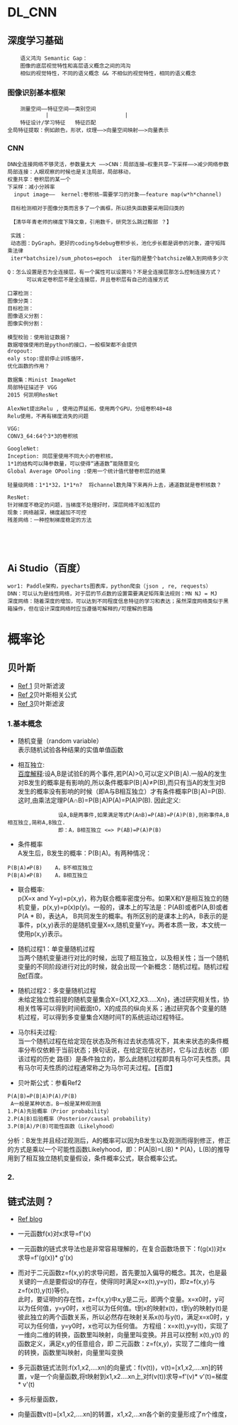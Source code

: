 # DL_CNN

## 深度学习基础
        语义鸿沟 Semantic Gap：
        图像的底层视觉特性和高层语义概念之间的鸿沟
        相似的视觉特性，不同的语义概念 && 不相似的视觉特性，相同的语义概念
### 图像识别基本框架
        测量空间——特征空间——类别空间
                |                        |
        特征设计/学习特征   特征匹配
    全局特征提取：例如颜色，形状，纹理——>向量空间映射——>向量表示
### CNN
```
DNN全连接网络不够灵活，参数量太大 ——>CNN：局部连接—权重共享—下采样——>减少网络参数
局部连接：人眼观察的时候也是关注局部，局部移动，
权重共享：卷积层的某一个
下采样：减小分辨率
  input image——  kernel:卷积核—需要学习的对象——feature map(w*h*channel)
  
 目标检测相对于图像分类而言多了一个画框，所以损失函数要采用回归类的
 
 【清华年青老师的梯度下降文章，引用数千，研究怎么跳过鞍部 ？】
 
 实践：
 动态图：DyGraph，更好的coding与debug卷积步长，池化步长都是调参的对象，遵守矩阵乘法律
 iter*batchsize)/sum_photos=epoch  iter指的是整个batchsize输入到网络多少次

Q：怎么设置是否为全连接层，有一个属性可以设置吗？不是全连接层那怎么控制连接方式？
      可以肯定卷积层不是全连接层，并且卷积层有自己的连接方式
      
口罩检测：
图像分类：
目标检测：
图像语义分割：
图像实例分割：

模型校验：使用验证数据？
数据增强使用的是python的接口，一般框架都不会提供
dropout:
ealy stop:提前停止训练循环，
优化函数的作用？ 

数据集：Minist ImageNet
局部特征描述子 VGG  
2015 何凯明ResNet

AlexNet提出Relu , 使用边界延拓，使用两个GPU，分组卷积48+48
Relu使用，不再有梯度消失的问题

VGG:
CONV3_64:64个3*3的卷积核

GoogleNet:
Inception: 同层里使用不同大小的卷积核，
1*1的结构可以降参数量，可以使得“通道数”能随意变化
Global Average OPooling :使用一个统计值代替卷积层的结果

轻量级网络：1*1*32，1*1*n?  将channel数先降下来再升上去，通道数就是卷积核数？

ResNet:
针对梯度不稳定的问题，当梯度不处理好时，深层网络不如浅层的
现象：网络越深，梯度越加不可控
残差网络：一种控制梯度稳定的方法



 

```

## Ai Studio（百度）

```
wor1: Paddle架构，pyecharts图表库，python爬虫（json , re, requests）
DNN：可以认为是线性网络，对于层的节点数的设置需要满足矩阵乘法规则：MN NJ = MJ
深度网络：随着深度的增加，可以达到不同程度信息特征的学习和表达；虽然深度网络类似于黑箱操作，但在设计深度网络时应当遵循可解释的/可理解的思路

```

# 概率论

## 贝叶斯

- [Ref 1](https://www.cnblogs.com/ycwang16/p/5995702.html) 贝叶斯滤波
- [Ref 2](https://blog.csdn.net/renhaofan/article/details/82144274)贝叶斯相关公式
- [Ref 3](https://blog.csdn.net/renhaofan/article/details/82415167)贝叶斯滤波

### 1.基本概念

- 随机变量（random variable）<br>
表示随机试验各种结果的实值单值函数

* 相互独立:<br>
[百度解释](https://baike.baidu.com/item/%E7%9B%B8%E4%BA%92%E7%8B%AC%E7%AB%8B/4475829?fr=aladdin):设A,B是试验E的两个事件,若P(A)>0,可以定义P(B∣A).一般A的发生对B发生的概率是有影响的,所以条件概率P(B∣A)≠P(B),而只有当A的发生对B发生的概率没有影响的时候（即A与B相互独立）才有条件概率P(B∣A)=P(B). 这时,由乘法定理P(A∩B)=P(B∣A)P(A)=P(A)P(B).   因此定义:
```
                设A,B是两事件,如果满足等式P(A∩B)=P(AB)=P(A)P(B),则称事件A,B相互独立,简称A,B独立.
                即：A，B相互独立 <=> P(AB)=P(A)P(B)
```
* 条件概率<br>
A发生后，B发生的概率：P(B∣A)。有两种情况：
```
P(B∣A)≠P(B)    A，B不相互独立
P(B∣A)≠P(B)    A，B相互独立
```

* 联合概率:<br>
 p(X=x  and  Y=y)=p(x,y)，称为联合概率密度分布。如果X和Y是相互独立的随机变量，p(x,y)=p(x)p(y)。一般的，课本上的写法是：P(AB)或者P(A,B)或者P(A * B)，表达A， 
 B共同发生的概率。有所区别的是课本上的A，B表示的是事件，p(x,y)表示的是随机变量X=x,随机变量Y=y。两者本质一致，本文统一使用p(x,y)表示。
                       
* 随机过程1：单变量随机过程<br>
当两个随机变量进行对比的时候，出现了相互独立，以及相关性；当一个随机变量的不同阶段进行对比的时候，就会出现一个新概念：随机过程。随机过程 
[Ref](https://baike.baidu.com/item/%E9%9A%8F%E6%9C%BA%E8%BF%87%E7%A8%8B/368895)百度。

* 随机过程2：多变量随机过程 <br>
未给定独立性前提的随机变量集合X={X1,X2,X3.....Xn}，通过研究相关性，协相关性等可以得到时间截面t0，X的成员的纵向关系；通过研究各个变量的随机过程，可以得到多变量集合X随时间T的系统运动过程特征。
  
* 马尔科夫过程:<br>
当一个随机过程在给定现在状态及所有过去状态情况下，其未来状态的条件概率分布仅依赖于当前状态；换句话说，在给定现在状态时，它与过去状态（即该过程的历史
路径）是条件独立的，那么此随机过程即具有马尔可夫性质。具有马尔可夫性质的过程通常称之为马尔可夫过程。【百度】

- 贝叶斯公式：参看Ref2
```
P(A|B)=P(B|A)P(A)/P(B)
 A一般是某种状态，B一般是某种观测值
1.P(A)先验概率（Prior probability）
2.P(A|B)后验概率（Posterior/causal probability)
3.P(B|A)/P(B)可能性函数（Likelyhood）
```
分析：B发生并且经过观测后，A的概率可以因为B发生以及观测而得到修正，修正的方式是乘以一个可能性函数Likelyhood，即：P(A|B)=L(B) * P(A)，L(B)的推导用到了相互独立随机变量假设，条件概率公式，联合概率公式。
         

### 2. 

## 链式法则？
- [Ref blog](https://www.cnblogs.com/huahuahu/p/dao-shu-duo-yuan-han-shu-ti-du-lian-shi-fa-ze-ji-B.html)
- 一元函数f(x)对x求导=f'(x)<br>
- 一元函数的链式求导法也是非常容易理解的，在复合函数场景下：f(g(x))对x求导=f'(g(x))* g'(x)<br>
- 而对于二元函数z=f(x,y)的求导问题，首先要加入偏导的概念。其次，也是最关键的一点是要假设t的存在，使得同时满足x=x(t),y=y(t)，即z=f(x,y)与z=f(x(t),y(t))等价。<br>
此时，要证明t的存在性，z=f(x,y)中x,y是二元，即两个变量。x=x0时，y可以为任何值，y=y0时，x也可以为任何值。t到x的映射x(t)，t到y的映射y(t)是彼此独立的两个函数关系，所以必然存在映射关系x(t)与y(t)，满足x=x0时，y可以为任何值，y=y0时，x也可以为任何值。
                方程组：x=x(t),y=y(t)，实现了一维向二维的转换，函数里叫映射，向量里叫变换。并且可以控制 x(t),y(t) 的函数定义，满足x,y的任意组合，即
                 二元函数：z=f(x,y)，实现了二维向一维的转换，函数里叫映射，向量里叫变换

- 多元函数链式法则:f(x1,x2,....xn)的向量式：f(v(t))，v(t)=[x1,x2,....xn]的转置，v是一个向量函数,将t映射到x1,x2....xn上,对f(v(t))求导=f'(v)* v'(t)=梯度* v'(t)<br>
- 多元标量函数，
               
- 向量函数v(t)=[x1,x2,....xn]的转置，x1,x2,...xn各个新的变量形成了n个维度，
